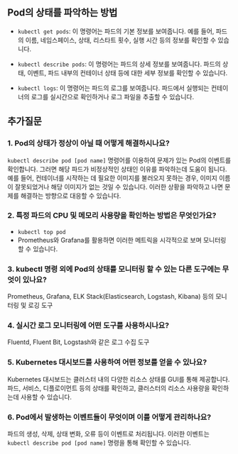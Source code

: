 ## Pod의 상태를 파악하는 방법
- `kubectl get pods`: 이 명령어는 파드의 기본 정보를 보여줍니다. 예를 들어, 파드의 이름, 네임스페이스, 상태, 리스타트 횟수, 실행 시간 등의 정보를 확인할 수 있습니다.

- `kubectl describe pods`: 이 명령어는 파드의 상세 정보를 보여줍니다. 파드의 상태, 이벤트, 파드 내부의 컨테이너 상태 등에 대한 세부 정보를 확인할 수 있습니다.

- `kubectl logs`: 이 명령어는 파드의 로그를 보여줍니다. 파드에서 실행되는 컨테이너의 로그를 실시간으로 확인하거나 로그 파일을 추출할 수 있습니다.

## 추가질문
### 1. Pod의 상태가 정상이 아닐 때 어떻게 해결하시나요?
`kubectl describe pod [pod name]` 명령어를 이용하여 문제가 있는 Pod의 이벤트를 확인합니다. 그러면 해당 파드가 비정상적인 상태인 이유를 파악하는데 도움이 됩니다. 예를 들어, 컨테이너를 시작하는 데 필요한 이미지를 불러오지 못하는 경우, 이미지 이름이 잘못되었거나 해당 이미지가 없는 것일 수 있습니다. 이러한 상황을 파악하고 나면 문제를 해결하는 방향으로 대응할 수 있습니다.

### 2. 특정 파드의 CPU 및 메모리 사용량을 확인하는 방법은 무엇인가요?
- `kubectl top pod`
- Prometheus와 Grafana를 활용하면 이러한 메트릭을 시각적으로 보며 모니터링 할 수 있습니다.
### 3. kubectl 명령 외에 Pod의 상태를 모니터링 할 수 있는 다른 도구에는 무엇이 있나요?
Prometheus, Grafana, ELK Stack(Elasticsearch, Logstash, Kibana) 등의 모니터링 및 로깅 도구

### 4. 실시간 로그 모니터링에 어떤 도구를 사용하시나요?
Fluentd, Fluent Bit, Logstash와 같은 로그 수집 도구

### 5. Kubernetes 대시보드를 사용하여 어떤 정보를 얻을 수 있나요?
Kubernetes 대시보드는 클러스터 내의 다양한 리소스 상태를 GUI를 통해 제공합니다. 파드, 서비스, 디플로이먼트 등의 상태를 확인하고, 클러스터의 리소스 사용량을 확인하는데 사용할 수 있습니다.

### 6. Pod에서 발생하는 이벤트들이 무엇이며 이를 어떻게 관리하나요?
파드의 생성, 삭제, 상태 변화, 오류 등이 이벤트로 처리됩니다. 이러한 이벤트는 `kubectl describe pod [pod name]` 명령을 통해 확인할 수 있습니다.

